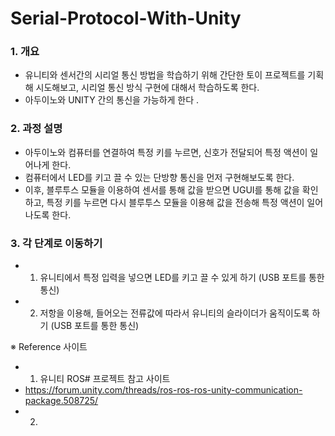 # Serial-Protocol-With-Unity

### 1. 개요
- 유니티와 센서간의 시리얼 통신 방법을 학습하기 위해 간단한 토이 프로젝트를 기획해 시도해보고, 시리얼 통신 방식 구현에 대해서 학습하도록 한다. 
- 아두이노와 UNITY 간의 통신을 가능하게 한다 .


### 2. 과정 설명
- 아두이노와 컴퓨터를 연결하여 특정 키를 누르면, 신호가 전달되어 특정 액션이 일어나게 한다.
- 컴퓨터에서 LED를 키고 끌 수 있는 단방향 통신을 먼저 구현해보도록 한다.
- 이후, 블루투스 모듈을 이용하여 센서를 통해 값을 받으면 UGUI를 통해 값을 확인하고, 특정 키를 누르면 
다시 블루투스 모듈을 이용해 값을 전송해 특정 액션이 일어나도록 한다.


### 3. 각 단계로 이동하기 
- 1. 유니티에서 특정 입력을 넣으면 LED를 키고 끌 수 있게 하기 (USB 포트를 통한 통신)
- 2. 저항을 이용해, 들어오는 전류값에 따라서 유니티의 슬라이더가 움직이도록 하기 (USB 포트를 통한 통신)




※ Reference 사이트 
- 1. 유니티 ROS# 프로젝트 참고 사이트 
- https://forum.unity.com/threads/ros-ros-ros-unity-communication-package.508725/ 
- 2. 
